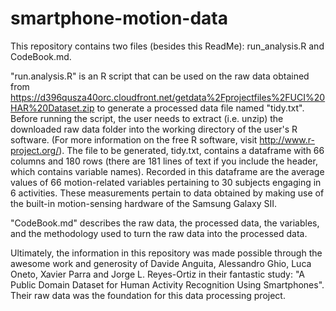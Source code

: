 # smartphone-motion-data
This repository contains two files (besides this ReadMe): run_analysis.R and CodeBook.md.

"run.analysis.R" is an R script that can be used on the raw data obtained from https://d396qusza40orc.cloudfront.net/getdata%2Fprojectfiles%2FUCI%20HAR%20Dataset.zip
to generate a processed data file named "tidy.txt".  Before running the script, the user needs to extract (i.e. unzip) the downloaded raw data folder into the working directory of the user's R software. (For more information on the free R software, visit http://www.r-project.org/).  The file to be generated, tidy.txt, contains a dataframe with 66 columns and 180 rows (there are 181 lines of text if you include the header, which contains variable names). Recorded in this dataframe are the average values of 66 motion-related variables pertaining to 30 subjects engaging in 6 activities. These measurements pertain to data obtained by making use of the built-in motion-sensing hardware of the Samsung Galaxy SII.

"CodeBook.md" describes the raw data, the processed data, the variables, and the methodology used to turn the raw data into the processed data.

Ultimately, the information in this repository was made possible through the awesome work and generosity of Davide Anguita, Alessandro Ghio, Luca Oneto, Xavier Parra and Jorge L. Reyes-Ortiz in their fantastic study: "A Public Domain Dataset for Human Activity Recognition Using Smartphones". Their raw data was the foundation for this data processing project.
